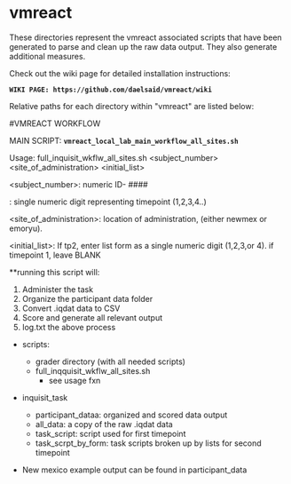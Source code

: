 # vmreact
These directories represent the vmreact associated scripts that have been generated to parse and clean up the raw data output. They also generate additional measures.

Check out the wiki page for detailed installation instructions:

**`WIKI PAGE: https://github.com/daelsaid/vmreact/wiki`**


Relative paths for each directory within "vmreact" are listed below:


#VMREACT WORKFLOW

MAIN SCRIPT: **``vmreact_local_lab_main_workflow_all_sites.sh``**

Usage: full_inquisit_wkflw_all_sites.sh <subject_number> <timepoint> <site_of_administration> <initial_list>

<subject_number>: numeric ID- ####

<timepoint>: single numeric digit representing timepoint (1,2,3,4..)

<site_of_administration>: location of administration, (either newmex or emoryu).

<initial_list>: If tp2, enter list form as a single numeric digit (1,2,3,or 4). if timepoint 1, leave BLANK

**running this script will:

1. Administer the task 
2. Organize the participant data folder
3. Convert .iqdat data to CSV
4. Score and generate all relevant output
5. log.txt the above process 


* scripts:
	* grader directory (with all needed scripts)
	* full_inqquisit_wkflw_all_sites.sh
		* see usage fxn
* inquisit_task
	* participant_dataa: organized and scored data output
	* all_data: a copy of the raw .iqdat data
	* task_script: script used for first timepoint
	* task_scrpt_by_form: task scripts broken up by lists for second timepoint


* New mexico example output can be found in participant_data 
